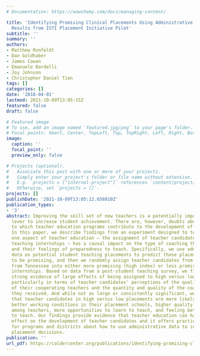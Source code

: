 ```yaml
---
# Documentation: https://wowchemy.com/docs/managing-content/

title: 'Identifying Promising Clinical Placements Using Administrative Data: Preliminary
  Results from ISTI Placement Initiative Pilot'
subtitle: ''
summary: ''
authors:
- Matthew Ronfeldt
- Dan Goldhaber
- James Cowan
- Emanuele Bardelli
- Joy Johnson
- Christopher Daniel Tien
tags: []
categories: []
date: '2018-04-01'
lastmod: 2021-10-09T13:05:15Z
featured: false
draft: false

# Featured image
# To use, add an image named `featured.jpg/png` to your page's folder.
# Focal points: Smart, Center, TopLeft, Top, TopRight, Left, Right, BottomLeft, Bottom, BottomRight.
image:
  caption: ''
  focal_point: ''
  preview_only: false

# Projects (optional).
#   Associate this post with one or more of your projects.
#   Simply enter your project's folder or file name without extension.
#   E.g. `projects = ["internal-project"]` references `content/project/deep-learning/index.md`.
#   Otherwise, set `projects = []`.
projects: []
publishDate: '2021-10-09T13:05:12.658810Z'
publication_types:
- '3'
abstract: Improving the skill set of new teachers is a potentially important policy
  lever to increase student achievement. There are, however, doubts about the extent
  to which teacher education programs contribute to the development of teachers' skills.
  In this paper, we describe findings from an experiment designed to test whether
  one aspect of teacher education – the assignment of teacher candidates to student
  teaching internships – has a causal impact on the type of coaching they receive
  and their feelings of preparedness to teach. Specifically, we use administrative
  data on potential student teaching placements to predict those placements more likely
  to be promising, and then we randomly assign teacher candidates from one large program
  from Tennessee into either more promising (high index) or less promising (low index)
  internships. Based on data from a post-student teaching survey, we find consistently
  strong evidence of large effects of being assigned to high versus low index placements,
  particularly in terms of teacher candidates' perceptions of the quality of instruction
  of their cooperating teachers and the quantity and quality of the coaching that
  they received. And while not as large or consistently significant, we also found
  that teacher candidates in high versus low placements are more likely to report
  better working conditions in their placement schools, higher quality collaboration
  among teachers, more opportunities to learn to teach, and feeling better prepared
  to teach. Our findings provide evidence that teacher education can have a causal
  effect on the development of teacher candidates and it offers practical implications
  for programs and districts about how to use administrative data to inform internship
  placement decisions.
publication: ''
url_pdf: https://caldercenter.org/publications/identifying-promising-clinical-placements-using-administrative-data-preliminary-results
---
```

